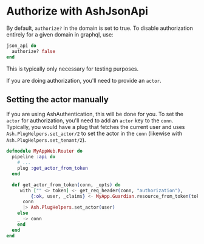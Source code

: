 # Authorize with AshJsonApi

By default, `authorize?` in the domain is set to true. To disable authorization entirely for a given domain in graphql, use:

```elixir
json_api do
  authorize? false
end
```

This is typically only necessary for testing purposes.

If you are doing authorization, you'll need to provide an `actor`.

## Setting the actor manually

If you are using AshAuthentication, this will be done for you. To set the `actor` for authorization, you'll need to add an `actor` key to the
`conn`. Typically, you would have a plug that fetches the current user and uses `Ash.PlugHelpers.set_actor/2` to set the actor in the `conn` (likewise with `Ash.PlugHelpers.set_tenant/2`).

```elixir
defmodule MyAppWeb.Router do
  pipeline :api do
    # ...
    plug :get_actor_from_token
  end

  def get_actor_from_token(conn, _opts) do
     with ["" <> token] <- get_req_header(conn, "authorization"),
         {:ok, user, _claims} <- MyApp.Guardian.resource_from_token(token) do
      conn
      |> Ash.PlugHelpers.set_actor(user)
    else
    _ -> conn
    end
  end
end
```
